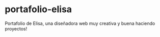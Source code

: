 # portafolio-elisa
Portafolio de Elisa, una diseñadora web muy creativa y buena haciendo proyectos!
